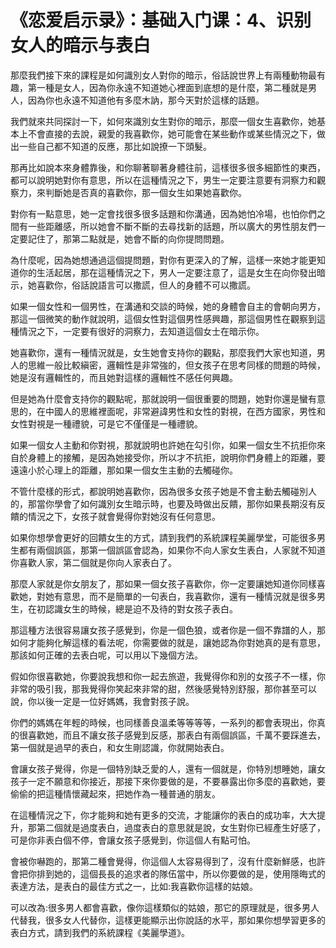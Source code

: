 # 《恋爱启示录》：基础入门课：4、识别女人的暗示与表白

那麼我們接下來的課程是如何識別女人對你的暗示，俗話說世界上有兩種動物最有趣，第一種是女人，因為你永遠不知道她心裡面到底想的是什麼，第二種就是男人，因為你也永遠不知道他有多麼木訥，那今天對於這樣的話題。

我們就來共同探討一下，如何來識別女生對你的暗示，那麼一個女生喜歡你，她基本上不會直接的去說，親愛的我喜歡你，她可能會在某些動作或某些情況之下，做出一些自己都不知道的反應，那比如說撩一下頭髮。

那再比如說本來身體靠後，和你聊著聊著身體往前，這樣很多很多細節性的東西，都可以說明她對你有意思，所以在這種情況之下，男生一定要注意要有洞察力和觀察力，來判斷她是否真的喜歡你，那一個女生如果她喜歡你。

對你有一點意思，她一定會找很多很多話題和你溝通，因為她怕冷場，也怕你們之間有一些距離感，所以她會不斷不斷的去尋找新的話題，所以廣大的男性朋友們一定要記住了，那第二點就是，她會不斷的向你提問問題。

為什麼呢，因為她想通過這個提問題，對你有更深入的了解，這樣一來她才能更知道你的生活起居，那在這種情況之下，男人一定要注意了，這是女生在向你發出暗示，她喜歡你，俗話說語言可以撒謊，但人的身體不可以撒謊。

如果一個女性和一個男性，在溝通和交談的時候，她的身體會自主的會朝向男方，那這一個微笑的動作就說明，這個女性對這個男性感興趣，那這個男性在觀察到這種情況之下，一定要有很好的洞察力，去知道這個女士在暗示你。

她喜歡你，還有一種情況就是，女生她會支持你的觀點，那麼我們大家也知道，男人的思維一般比較縝密，邏輯性是非常強的，但女孩子在思考同樣的問題的時候，她是沒有邏輯性的，而且她對這樣的邏輯性不感任何興趣。

但是她為什麼會支持你的觀點呢，那就說明一個很重要的問題，她對你還是蠻有意思的，在中國人的思維裡面呢，非常避諱男性和女性的對視，在西方國家，男性和女性對視是一種禮貌，可是它不僅僅是一種禮貌。

如果一個女人主動和你對視，那就說明也許她在勾引你，如果一個女生不抗拒你來自於身體上的接觸，是因為她接受你，所以才不抗拒，說明你們身體上的距離，要遠遠小於心理上的距離，那如果一個女生主動的去觸碰你。

不管什麼樣的形式，都說明她喜歡你，因為很多女孩子她是不會主動去觸碰別人的，那當你學會了如何識別女生暗示時，也要及時做出反饋，那你如果長期沒有反饋的情況之下，女孩子就會覺得你對她沒有任何意思。

如果你想學會更好的回饋女生的方式，請到我們的系統課程美麗學堂，可能很多男生都有兩個誤區，那第一個誤區會認為，如果你不向人家女生表白，人家就不知道你喜歡人家，第二個就是你向人家表白了。

那麼人家就是你女朋友了，那如果一個女孩子喜歡你，你一定要讓她知道你同樣喜歡她，對她有意思，而不是簡單的一句表白，我喜歡你，還有一種情況就是很多男生，在初認識女生的時候，總是迫不及待的對女孩子表白。

那這種方法很容易讓女孩子感覺到，你是一個色狼，或者你是一個不靠譜的人，那如何才能夠化解這樣的看法呢，你需要做的就是，讓她認為你對她真的是有意思，那該如何正確的去表白呢，可以用以下幾個方法。

假如你很喜歡她，你要說我想和你一起去旅遊，我覺得你和別的女孩子不一樣，你非常的吸引我，那我覺得你笑起來非常的甜，然後感覺特別舒服，那你甚至可以說，你以後一定是一位好媽媽，我會對孩子說。

你們的媽媽在年輕的時候，也同樣善良溫柔等等等等，一系列的都會表現出，你真的很喜歡她，而且不讓女孩子感覺到反感，那表白有兩個誤區，千萬不要踩進去，第一個就是過早的表白，和女生剛認識，你就開始表白。

會讓女孩子覺得，你是一個特別缺乏愛的人，還有一個就是，你特別想睡她，讓女孩子一定不願意和你接近，那接下來你要做的是，不要暴露出你多麼的喜歡她，要偷偷的把這種情懷藏起來，把她作為一種普通的朋友。

在這種情況之下，你才能夠和她有更多的交流，才能讓你的表白的成功率，大大提升，那第二個就是過度表白，過度表白的意思就是說，女生對你已經產生好感了，可是你非表白個不停，會讓女孩子感覺到，你這個人有點可怕。

會被你嚇跑的，那第二種會覺得，你這個人太容易得到了，沒有什麼新鮮感，也許會把你排到她的，這個長長的追求者的隊伍當中，所以你要做的是，使用隱晦式的表達方法，是表白的最佳方式之一，比如:我喜歡你這樣的姑娘。

可以改為:很多男人都會喜歡，像你這樣類似的姑娘，那它的原理就是，很多男人代替我，很多女人代替你，這樣更能顯示出你說話的水平，那如果你想學習更多的表白方式，請到我們的系統課程《美麗學道》。

